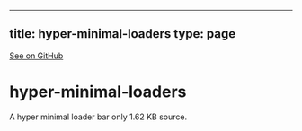 
---
title: hyper-minimal-loaders
type: page
---

[See on GitHub](https://github.com/jakeroggenbuck/hyper-minimal-loaders/)

# hyper-minimal-loaders
A hyper minimal loader bar only 1.62 KB source.

